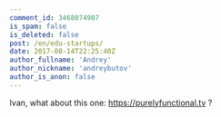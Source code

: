 ```yaml
---
comment_id: 3468074907
is_spam: false
is_deleted: false
post: /en/edu-startups/
date: 2017-08-14T22:25:40Z
author_fullname: 'Andrey'
author_nickname: 'andreybutov'
author_is_anon: false
---
```


<p>Ivan, what about this one: <a href="https://purelyfunctional.tv" rel="nofollow noopener" title="https://purelyfunctional.tv">https://purelyfunctional.tv</a> ?</p>
